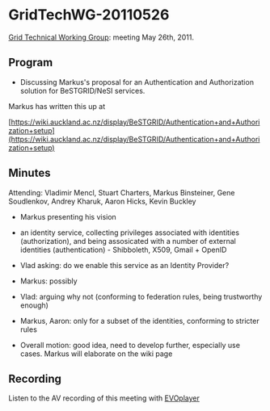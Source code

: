 # GridTechWG-20110526

[Grid Technical Working Group](/wiki/spaces/BeSTGRID/pages/3818228403): meeting May 26th, 2011.

## Program

- Discussing Markus's proposal for an Authentication and Authorization solution for BeSTGRID/NeSI services.

Markus has written this up at

[https://wiki.auckland.ac.nz/display/BeSTGRID/Authentication+and+Authorization+setup](https://wiki.auckland.ac.nz/display/BeSTGRID/Authentication+and+Authorization+setup) 

## Minutes

Attending: Vladimir Mencl, Stuart Charters, Markus Binsteiner, Gene Soudlenkov, Andrey Kharuk, Aaron Hicks, Kevin Buckley

- Markus presenting his vision

- an identity service, collecting privileges associated with identities (authorization), and being assosicated with a number of external identities (authentication) - Shibboleth, X509, Gmail + OpenID

- Vlad asking: do we enable this service as an Identity Provider?
	
- Markus: possibly
- Vlad: arguing why not (conforming to federation rules, being trustworthy enough)
- Markus, Aaron: only for a subset of the identities, conforming to stricter rules

- Overall motion: good idea, need to develop further, especially use cases.  Markus will elaborate on the wiki page

## Recording

Listen to the AV recording of this meeting with [EVOplayer](http://evo.vrvs.org/evoPlayer/prod/EVOPlayer.jnlp?fileToPlay=http://media.bestgrid.org/TWG-2011-05-26.evx)
